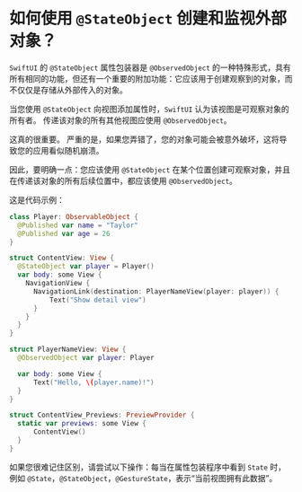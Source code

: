 如何使用 `@StateObject` 创建和监视外部对象？
===

`SwiftUI` 的 `@StateObject` 属性包装器是 `@ObservedObject` 的一种特殊形式，具有所有相同的功能，但还有一个重要的附加功能：它应该用于创建观察到的对象，而不仅仅是存储从外部传入的对象。

当您使用 `@StateObject` 向视图添加属性时，`SwiftUI` 认为该视图是可观察对象的所有者。 传递该对象的所有其他视图应使用 `@ObservedObject`。

这真的很重要。 严重的是，如果您弄错了，您的对象可能会被意外破坏，这将导致您的应用看似随机崩溃。

因此，要明确一点：您应该使用 `@StateObject` 在某个位置创建可观察对象，并且在传递该对象的所有后续位置中，都应该使用 `@ObservedObject`。

这是代码示例：

```swift
class Player: ObservableObject {
  @Published var name = "Taylor"
  @Published var age = 26
}

struct ContentView: View {
  @StateObject var player = Player()
  var body: some View {
    NavigationView {
      NavigationLink(destination: PlayerNameView(player: player)) {
          Text("Show detail view")
      }
    }
  }
}

struct PlayerNameView: View {
  @ObservedObject var player: Player

  var body: some View {
      Text("Hello, \(player.name)!")
  }
}

struct ContentView_Previews: PreviewProvider {
  static var previews: some View {
      ContentView()
  }
}
```

如果您很难记住区别，请尝试以下操作：每当在属性包装程序中看到 `State` 时，例如 `@State`，`@StateObject`，`@GestureState`，表示“当前视图拥有此数据”。